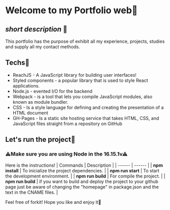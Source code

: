 # Welcome to my Portfolio web💼
## _short description_ 🌠
This portfolio has the purpose of exhibit all my experience, projects, studies and supply all my contact methods.

## Techs👾

- ReachJS - A JavaScript library for building user interfaces!
- Styled components - a popular library that is used to style React applications.
- Node.js - evented I/O for the backend
- Webpack - is a tool that lets you compile JavaScript modules, also known as module bundler.
- CSS - Is a style language for defining and creating the presentation of a HTML document
- GH-Pages - Is a static site hosting service that takes HTML, CSS, and JavaScript files straight from a repository on GitHub
 
## Let's run the project🛫
### ⚠Make sure you are using Node in the 16.15.1v⚠
Here is the instructions!
| Commands | Description |
| ------ | ------ |
| **npm install** | To inicialize the project dependencies. |
| **npm run start** | To start the development environment. |
| **npm run build** | For compile the project. |
| **npm run build** | if you want to build and deploy the project to your github page just be aware of changing the "homepage" in package.json and the text in the CNAME files. |

Feel free of forkit!
Hope you like and enjoy it🎈